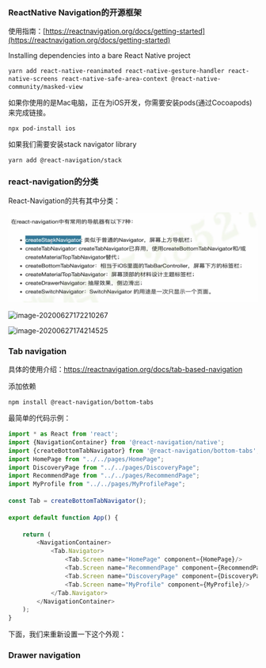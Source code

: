 

### ReactNative Navigation的开源框架

使用指南：[https://reactnavigation.org/docs/getting-started](https://reactnavigation.org/docs/getting-started)


Installing dependencies into a bare React Native project
```
yarn add react-native-reanimated react-native-gesture-handler react-native-screens react-native-safe-area-context @react-native-community/masked-view
```

如果你使用的是Mac电脑，正在为iOS开发，你需要安装pods(通过Cocoapods)来完成链接。
```
npx pod-install ios
```


如果我们需要安装stack navigator library
```
yarn add @react-navigation/stack
```

### react-navigation的分类

React-Navigation的共有其中分类：

![image-20200627171301805](../images/image-20200627171301805.png)



![image-20200627172210267](/Users/frewen/03.ProgramStudy/06.ReactNative/01.WorkSpace/HelloReactNative/blog/docs/image-20200627172210267.png)

![image-20200627174214525](/Users/frewen/03.ProgramStudy/06.ReactNative/01.WorkSpace/HelloReactNative/blog/docs/image-20200627174214525.png)





### Tab navigation

具体的使用介绍：https://reactnavigation.org/docs/tab-based-navigation

添加依赖

```
npm install @react-navigation/bottom-tabs
```

最简单的代码示例：

```javascript
import * as React from 'react';
import {NavigationContainer} from '@react-navigation/native';
import {createBottomTabNavigator} from '@react-navigation/bottom-tabs';
import HomePage from "../../pages/HomePage";
import DiscoveryPage from "../../pages/DiscoveryPage";
import RecommendPage from "../../pages/RecommendPage";
import MyProfile from "../../pages/MyProfilePage";

const Tab = createBottomTabNavigator();

export default function App() {

    return (
        <NavigationContainer>
            <Tab.Navigator>
                <Tab.Screen name="HomePage" component={HomePage}/>
                <Tab.Screen name="RecommendPage" component={RecommendPage}/>
                <Tab.Screen name="DiscoveryPage" component={DiscoveryPage}/>
                <Tab.Screen name="MyProfile" component={MyProfile}/>
            </Tab.Navigator>
        </NavigationContainer>
    );
}
```

下面，我们来重新设置一下这个外观：











### Drawer navigation


